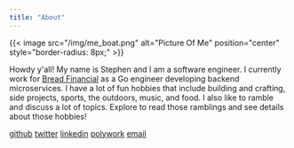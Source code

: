 ```yaml
---
title: "About"
---
```

{{< image src="/img/me_boat.png" alt="Picture Of Me" position="center" style="border-radius: 8px;" >}}

Howdy y'all!  My name is Stephen and I am a software engineer.  I currently work for [Bread Financial](https://breadfinancial.com)
as a Go engineer developing backend microservices. I have a lot of fun hobbies that include building and crafting,
side projects, sports, the outdoors, music, and food.  I also like to ramble and discuss a lot of topics. Explore to
read those ramblings and see details about those hobbies!

[github](https://github.com/okratitan) [twitter](https://twitter.com/stephenmhouston)
[linkedin](https://www.linkedin.com/in/stephenmhouston/) [polywork](https://polywork.com/okra) [email](mailto:smhouston88@gmail.com)